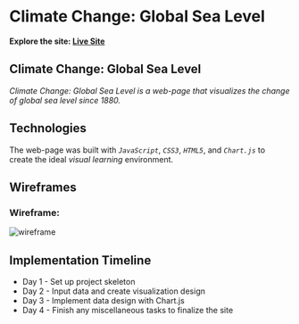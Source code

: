 # Climate Change: Global Sea Level

**Explore the site: [Live Site](https://hulee119.github.io/climate-change/)**


## Climate Change: Global Sea Level

*Climate Change: Global Sea Level is a web-page that visualizes the change of global sea level since 1880.*

## Technologies

The web-page was built with *`JavaScript`*, *`CSS3`*, *`HTML5`*, and *`Chart.js`* to create the ideal *visual learning* environment. 
    

## Wireframes 

### Wireframe:
![wireframe](https://jsproject.s3.amazonaws.com/wireframe.png)

## Implementation Timeline 

* Day 1 - Set up project skeleton 
* Day 2 - Input data and create visualization design 
* Day 3 - Implement data design with Chart.js
* Day 4 - Finish any miscellaneous tasks to finalize the site
